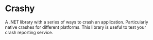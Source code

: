 # Crashy

A .NET library with a series of ways to crash an application.
Particularly native crashes for different platforms.
This library is useful to test your crash reporting service.